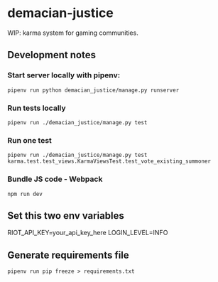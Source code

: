 # demacian-justice
WIP: karma system for gaming communities.

## Development notes

### Start server locally with pipenv:
`pipenv run python demacian_justice/manage.py runserver`

### Run tests locally
`pipenv run ./demacian_justice/manage.py test`

### Run one test
`pipenv run ./demacian_justice/manage.py test karma.test.test_views.KarmaViewsTest.test_vote_existing_summoner`

### Bundle JS code - Webpack
`npm run dev`

## Set this two env variables
RIOT_API_KEY=your_api_key_here
LOGIN_LEVEL=INFO


## Generate requirements file
`pipenv run pip freeze > requirements.txt`
